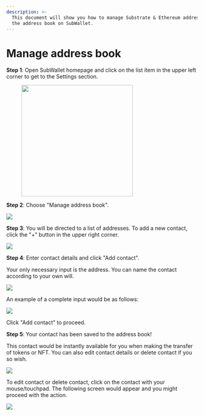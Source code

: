 ```yaml
---
description: >-
  This document will show you how to manage Substrate & Ethereum addresses with
  the address book on SubWallet.
---
```


# Manage address book

**Step 1**: Open SubWallet homepage and click on the list item in the upper left corner to get to the Settings section.

<div align="left">

<figure><img src="../.gitbook/assets/image (1789).png" alt="" width="293"><figcaption></figcaption></figure>

</div>

**Step 2**: Choose "Manage address book".

![](<../.gitbook/assets/image (699).png>)

**Step 3**: You will be directed to a list of addresses. To add a new contact, click the "+" button in the upper right corner.

![](https://files.gitbook.com/v0/b/gitbook-x-prod.appspot.com/o/spaces%2F2zseowhOCGE5xsJFb2z5%2Fuploads%2FEwrwZqoJgvbrU9vKpnha%2FScreenshot\_6.png?alt=media\&token=2b7a2d12-134f-412f-862e-ee864370e8a6)



**Step 4**: Enter contact details and click "Add contact".&#x20;

Your only necessary input is the address. You can name the contact according to your own will.

![](<../.gitbook/assets/image (1138).png>)

An example of a complete input would be as follows:

![](<../.gitbook/assets/image (1067).png>)

Click "Add contact" to proceed.&#x20;

**Step 5**: Your contact has been saved to the address book!

This contact would be instantly available for you when making the transfer of tokens or NFT. You can also edit contact details or delete contact if you so wish.&#x20;

![](<../.gitbook/assets/image (1281).png>)

To edit contact or delete contact, click on the contact with your mouse/touchpad. The following screen would appear and you might proceed with the action.

![](<../.gitbook/assets/image (1196).png>)
